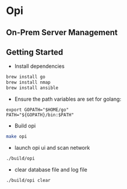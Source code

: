# Opi
## On-Prem Server Management

## Getting Started

- Install dependencies

```bash
brew install go
brew install nmap
brew install ansible
```

- Ensure the path variables are set for golang:

```
export GOPATH="$HOME/go"
PATH="${GOPATH}/bin:$PATH"
```

- Build opi

```bash
make opi
```

- launch opi ui and scan network

```bash
./build/opi
```

- clear database file and log file

```bash
./build/opi clear
```
